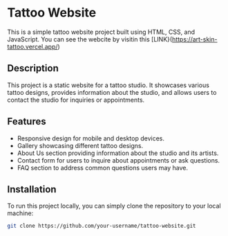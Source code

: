 # Tattoo Website

This is a simple tattoo website project built using HTML, CSS, and JavaScript.
You can see the webcite by visitin this [LINK}(https://art-skin-tattoo.vercel.app/)

## Description

This project is a static website for a tattoo studio. It showcases various tattoo designs, provides information about the studio, and allows users to contact the studio for inquiries or appointments.

## Features

- Responsive design for mobile and desktop devices.
- Gallery showcasing different tattoo designs.
- About Us section providing information about the studio and its artists.
- Contact form for users to inquire about appointments or ask questions.
- FAQ section to address common questions users may have.

## Installation

To run this project locally, you can simply clone the repository to your local machine:

```bash
git clone https://github.com/your-username/tattoo-website.git
